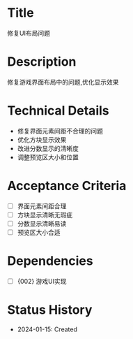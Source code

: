 # Title
修复UI布局问题

# Description
修复游戏界面布局中的问题,优化显示效果

# Technical Details
- 修复界面元素间距不合理的问题
- 优化方块显示效果
- 改进分数显示的清晰度
- 调整预览区大小和位置

# Acceptance Criteria
- [ ] 界面元素间距合理
- [ ] 方块显示清晰无瑕疵
- [ ] 分数显示清晰易读
- [ ] 预览区大小合适

# Dependencies
- [ ] {002} 游戏UI实现

# Status History
- 2024-01-15: Created 